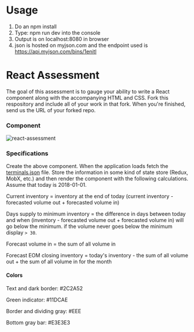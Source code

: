 # Usage
1. Do an npm install
2. Type: npm run dev into the console
3. Output is on localhost:8080 in browser
4. json is hosted on myjson.com and the endpoint used is https://api.myjson.com/bins/1enitl

# React Assessment

The goal of this assessment is to gauge your ability to write a React component along with the accompanying HTML and CSS. Fork this respository and include all of your work in that fork. When you're finished, send us the URL of your forked repo.

### Component

![react-assessment](https://raw.githubusercontent.com/thirteen23/react-assessment/master/react-assessment.png)

### Specifications

Create the above component. When the application loads fetch the [terminals.json](terminals.json) file. Store the information in some kind of state store (Redux, MobX, etc.) and then render the component with the following calculations. Assume that today is 2018-01-01.

Current inventory = inventory at the end of today (current inventory - forecasted volume out + forecasted volume in)

Days supply to minimum inventory = the difference in days between today and when (inventory - forecasted volume out + forecasted volume in) will go below the minimum. if the volume never goes below the minimum display `> 30`.

Forecast volume in = the sum of all volume in

Forecast EOM closing inventory = today's inventory - the sum of all volume out + the sum of all volume in for the month

#### Colors

Text and dark border: #2C2A52

Green indicator: #11DCAE

Border and dividing gray: #EEE

Bottom gray bar: #E3E3E3
